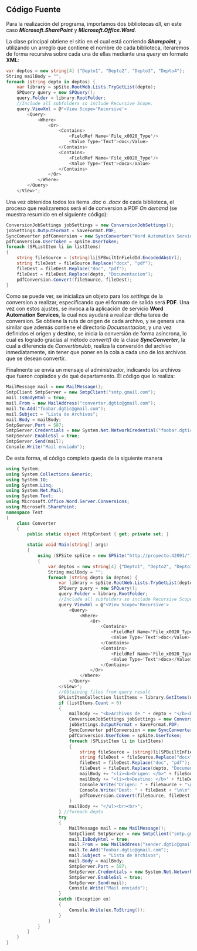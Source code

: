 ## Código Fuente
Para la realización del programa, importamos dos bibliotecas *dll*, en este caso __*Microsoft.SharePoint*__  y __*Microsoft.Office.Word*__. 

La clase principal obtiene el sitio en el cual está corriendo __*Sharepoint*__, y utilizando un arreglo que contiene el nombre de cada biblioteca, iteraremos de forma recursiva sobre cada una de ellas mediante una *query* en formato __XML__: 
```cs
var deptos = new string[4] {"Depto1", "Depto2", "Depto3", "Depto4"};
String mailBody = "";
foreach (string depto in deptos) { 
    var library = spSite.RootWeb.Lists.TryGetList(depto);
    SPQuery query = new SPQuery();
    query.Folder = library.RootFolder;
    //Include all subfolders so include Recursive Scope.
    query.ViewXml = @"<View Scope='Recursive'>
        <Query>
            <Where>
                <Or>
                    <Contains>
                        <FieldRef Name='File_x0020_Type'/>
                        <Value Type='Text'>doc</Value>
                    </Contains>
                    <Contains>
                        <FieldRef Name='File_x0020_Type'/>
                        <Value Type='Text'>docx</Value>
                    </Contains>
                </Or>
            </Where>
        </Query>
    </View>";
```
Una vez obtenidos todos los items *.doc* o *.docx* de cada biblioteca, el proceso que realizaremos será el de conversion a PDF *On demand* (se muestra resumido en el siguiente código):
```cs
ConversionJobSettings jobSettings = new ConversionJobSettings();
jobSettings.OutputFormat = SaveFormat.PDF;
SyncConverter pdfConversion = new SyncConverter("Word Automation Services", jobSettings);
pdfConversion.UserToken = spSite.UserToken;
foreach (SPListItem li in listItems)
{
    string fileSource = (string)li[SPBuiltInFieldId.EncodedAbsUrl];
    string fileDest = fileSource.Replace("docx", "pdf");
    fileDest = fileDest.Replace("doc", "pdf");
    fileDest = fileDest.Replace(depto, "Documentacion");
    pdfConversion.Convert(fileSource, fileDest);
}
```                     
Como se puede ver, se inicializa un objeto para los *settings* de la conversion a realizar, especificando que el formato de salida será __PDF__. Una vez con estos ajustes, se invoca a la aplicación de servicio __Word Automation Services__, la cual nos ayudará a realizar dicha tarea de conversion.
Se obtiene la ruta de origen de cada archivo, y se genera una similar que además contiene el directorio *Documentacion*, y una vez definidos el origen y destino, se inicia la conversión de forma asíncrona, lo cual es logrado gracias al método *convert()* de la clase __*SyncConverter*__, la cual a diferencia de *ConvertionJob*, realiza la conversión del archivo inmediatamente, sin tener que poner en la cola a cada uno de los archivos que se desean convertir.

Finalmente se envía un mensaje al administrador, indicando los archivos que fueron copiados y de qué departamento. El código que lo realiza: 
```cs
MailMessage mail = new MailMessage();
SmtpClient SmtpServer = new SmtpClient("smtp.gmail.com");
mail.IsBodyHtml = true;
mail.From = new MailAddress("converter.dgtic@gmail.com");
mail.To.Add("foobar.dgtic@gmail.com");
mail.Subject = "Lista de Archivos";
mail.Body = mailBody;
SmtpServer.Port = 587;
SmtpServer.Credentials = new System.Net.NetworkCredential("foobar.dgtic@gmail.com", "hola123,");
SmtpServer.EnableSsl = true;
SmtpServer.Send(mail);
Console.Write("Mail enviado");
```

De esta forma, el código completo queda de la siguiente manera
```cs
using System;
using System.Collections.Generic;
using System.IO;
using System.Linq;
using System.Net.Mail;
using System.Text;
using Microsoft.Office.Word.Server.Conversions;
using Microsoft.SharePoint;
namespace Test
{
    class Converter
    {
        public static object HttpContext { get; private set; }

        static void Main(string[] args)
        {
            using (SPSite spSite = new SPSite("http://proyecto:42091/"))
            {
                var deptos = new string[4] {"Depto1", "Depto2", "Depto3", "Depto4"};
                String mailBody = "";
                foreach (string depto in deptos) { 
                    var library = spSite.RootWeb.Lists.TryGetList(depto);
                    SPQuery query = new SPQuery();
                    query.Folder = library.RootFolder;
                    //Include all subfolders so include Recursive Scope.
                    query.ViewXml = @"<View Scope='Recursive'>
                        <Query>
                            <Where>
                                <Or>
                                    <Contains>
                                        <FieldRef Name='File_x0020_Type'/>
                                        <Value Type='Text'>doc</Value>
                                    </Contains>
                                    <Contains>
                                        <FieldRef Name='File_x0020_Type'/>
                                        <Value Type='Text'>docx</Value>
                                    </Contains>
                                </Or>
                            </Where>
                        </Query>
                    </View>";
                    //Obtaining files from query result
                    SPListItemCollection listItems = library.GetItems(query);
                    if (listItems.Count > 0)
                    {
                        mailBody += "<b>Archivos de " + depto + "</b><br><br><ul>";
                        ConversionJobSettings jobSettings = new ConversionJobSettings();
                        jobSettings.OutputFormat = SaveFormat.PDF;
                        SyncConverter pdfConversion = new SyncConverter("Word Automation Services", jobSettings);
                        pdfConversion.UserToken = spSite.UserToken;
                        foreach (SPListItem li in listItems)
                        {
                            string fileSource = (string)li[SPBuiltInFieldId.EncodedAbsUrl];
                            string fileDest = fileSource.Replace("docx", "pdf");
                            fileDest = fileDest.Replace("doc", "pdf");
                            fileDest = fileDest.Replace(depto, "Documentacion");
                            mailBody += "<li><b>Origen: </b>" + fileSource + "</li>";
                            mailBody += "<li><b>Destino: </b>" + fileDest + "</li><br>";
                            Console.Write("Origen: " + fileSource + "\n");
                            Console.Write("Dest: " + fileDest + "\n\n");
                            pdfConversion.Convert(fileSource, fileDest);
                        }
                        mailBody += "</ul><br><br>";
                    } //foreach depto
                    try
                    {
                        MailMessage mail = new MailMessage();
                        SmtpClient SmtpServer = new SmtpClient("smtp.gmail.com");
                        mail.IsBodyHtml = true;
                        mail.From = new MailAddress("sender.dgtic@gmail.com");
                        mail.To.Add("foobar.dgtic@gmail.com");
                        mail.Subject = "Lista de Archivos";
                        mail.Body = mailBody;
                        SmtpServer.Port = 587;
                        SmtpServer.Credentials = new System.Net.NetworkCredential("foobar.dgtic@gmail.com", "******");
                        SmtpServer.EnableSsl = true;
                        SmtpServer.Send(mail);
                        Console.Write("Mail enviado");
                    }
                    catch (Exception ex)
                    {
                        Console.Write(ex.ToString());
                    }
                }
            }
        }
    }
}
```